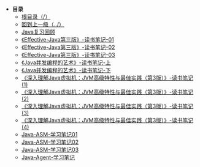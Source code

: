 * **目录**
  * [根目录（/）](/README)
  * [回到上一级（../）](/README)
  * [Java复习回顾](/study/Java/Java复习回顾)
  * [《Effective-Java第三版》-读书笔记-01](/study/Java/《Effective-Java第三版》-读书笔记-01)
  * [《Effective-Java第三版》-读书笔记-02](/study/Java/《Effective-Java第三版》-读书笔记-02)
  * [《Effective-Java第三版》-读书笔记-03](/study/Java/《Effective-Java第三版》-读书笔记-03)
  * [《Java并发编程的艺术》-读书笔记-上](/study/Java/《Java并发编程的艺术》-读书笔记-上)
  * [《Java并发编程的艺术》-读书笔记-下](/study/Java/《Java并发编程的艺术》-读书笔记-下)
  * [《深入理解Java虚拟机：JVM高级特性与最佳实践（第3版）》-读书笔记(1)](/study/Java/《深入理解Java虚拟机：JVM高级特性与最佳实践（第3版）》-读书笔记(1))
  * [《深入理解Java虚拟机：JVM高级特性与最佳实践（第3版）》-读书笔记(2)](/study/Java/《深入理解Java虚拟机：JVM高级特性与最佳实践（第3版）》-读书笔记(2))
  * [《深入理解Java虚拟机：JVM高级特性与最佳实践（第3版）》-读书笔记(3)](/study/Java/《深入理解Java虚拟机：JVM高级特性与最佳实践（第3版）》-读书笔记(3))
  * [《深入理解Java虚拟机：JVM高级特性与最佳实践（第3版）》-读书笔记(4)](/study/Java/《深入理解Java虚拟机：JVM高级特性与最佳实践（第3版）》-读书笔记(4))
  * [Java-ASM-学习笔记01](/study/Java/Java-ASM-学习笔记01)
  * [Java-ASM-学习笔记02](/study/Java/Java-ASM-学习笔记02)
  * [Java-ASM-学习笔记03](/study/Java/Java-ASM-学习笔记03)
  * [Java-Agent-学习笔记](/study/Java/Java-Agent-学习笔记)

